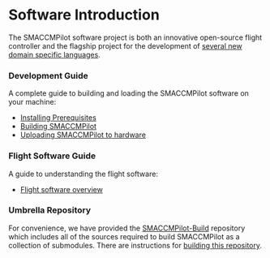 # Software Introduction

The SMACCMPilot software project is both an innovative open-source flight
controller and the flagship project for the development of [several new
domain specific languages](../languages/).

### Development Guide

A complete guide to building and loading the SMACCMPilot software on your
machine:

* [Installing Prerequisites](prerequisites.html)
* [Building SMACCMPilot](build.html)
* [Uploading SMACCMPilot to hardware](loading.html)

### Flight Software Guide

A guide to understanding the flight software:

* [Flight software overview](flight-overview.html)

### Umbrella Repository

For convenience, we have provided the [SMACCMPilot-Build][smaccmpilot-build]
repository which includes all of the sources required to build SMACCMPilot as a
collection of submodules. There are instructions for [building this
repository](build.html).

[smaccmpilot-build]: http://github.com/galoisinc/smaccmpilot-build

